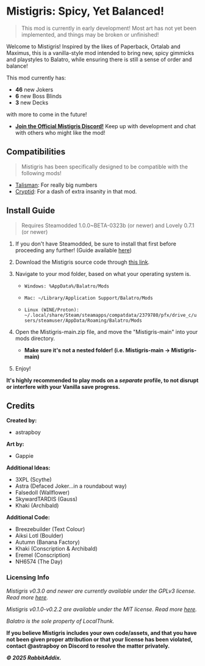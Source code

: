 # Mistigris: Spicy, Yet Balanced!
> This mod is currently in early development! Most art has not yet been implemented, and things may be broken or unfinished!

Welcome to Mistigris! Inspired by the likes of Paperback, Ortalab and Maximus, this is a vanilla-style mod intended to bring new, spicy gimmicks and playstyles to Balatro, while ensuring there is still a sense of order and balance!

This mod currently has:
* **46** new Jokers
* **6** new Boss Blinds
* **3** new Decks

with more to come in the future!

* **[Join the Official Mistigris Discord!](<https://discord.gg/fjcBm5YmdN>)**
Keep up with development and chat with others who might like the mod!

## Compatibilities

> Mistigris has been specifically designed to be compatible with the following mods!

* [Talisman](<https://github.com/MathIsFun0/Talisman>): For really big numbers
* [Cryptid](<https://github.com/MathIsFun0/Cryptid>): For a dash of extra insanity in that mod.

## Install Guide
> Requires Steamodded 1.0.0~BETA-0323b (or newer) and Lovely 0.7.1 (or newer)
1. If you don't have Steamodded, be sure to install that first before proceeding any further! (Guide available [here](<https://github.com/Steamodded/smods/wiki>))
2. Download the Mistigris source code through [this link](<https://github.com/astrapboy/Mistigris/archive/refs/heads/main.zip>).
3. Navigate to your mod folder, based on what your operating system is.

	* ```Windows: %AppData%/Balatro/Mods```

	* ```Mac: ~/Library/Application Support/Balatro/Mods```

	* ```Linux (WINE/Proton): ~/.local/share/Steam/steamapps/compatdata/2379780/pfx/drive_c/users/steamuser/AppData/Roaming/Balatro/Mods```

4. Open the Mistigris-main.zip file, and move the "Mistigris-main" into your mods directory.
	* **Make sure it's not a nested folder! (i.e. Mistigris-main -> Mistigris-main)**

5. Enjoy!

**It's highly recommended to play mods on a *separate* profile, to not disrupt or interfere with your Vanilla save progress.**

## Credits
**Created by:**
* astrapboy

**Art by:**
* Gappie

**Additional Ideas:**
* 3XPL (Scythe)
* Astra (Defaced Joker...in a roundabout way)
* Falsedoll (Wallflower)
* SkywardTARDIS (Gauss)
* Khaki (Archibald)

**Additional Code:**
* Breezebuilder (Text Colour)
* Aiksi Lotl (Boulder)
* Autumn (Banana Factory)
* Khaki (Conscription & Archibald)
* Eremel (Conscription)
* NH6574 (The Day)

### Licensing Info
*Mistigris v0.3.0 and newer are currently available under the GPLv3 license. Read more [here](https://github.com/astrapboy/Mistigris/blob/main/LICENSE).*

*Mistigris v0.1.0-v0.2.2 are available under the MIT license. Read more [here](https://github.com/astrapboy/Mistigris/blob/main/LICENSE_OLD).*

*Balatro is the sole property of LocalThunk.*

**If you believe Mistigris includes your own code/assets, and that you have not been given proper attribution or that your license has been violated, contact @astrapboy on Discord to resolve the matter privately.**

***© 2025 RabbitAddix.***